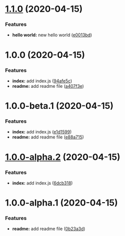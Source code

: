 # [1.1.0](https://github.com/rshaibakov/test-app-1/compare/v1.0.0...v1.1.0) (2020-04-15)


### Features

* **hello world:** new hello world ([e0013bd](https://github.com/rshaibakov/test-app-1/commit/e0013bd02d55c3042a0088d27dcc142886cf86d2))

# 1.0.0 (2020-04-15)


### Features

* **index:** add index.js ([94afe5c](https://github.com/rshaibakov/test-app-1/commit/94afe5cdcfd5a50d8a72d9f1b005569f8aaec193))
* **readme:** add readme file ([a407f3e](https://github.com/rshaibakov/test-app-1/commit/a407f3e8f084ebe645e1a1bebadf0ad29dda4354))

# 1.0.0-beta.1 (2020-04-15)


### Features

* **index:** add index.js ([e1d1599](https://github.com/rshaibakov/test-app-1/commit/e1d1599b729cd4d1140e98332b88c287476bc0bd))
* **readme:** add readme file ([e88a715](https://github.com/rshaibakov/test-app-1/commit/e88a715cb232aa138a5def2a48ffbf55bfe89349))

# [1.0.0-alpha.2](https://github.com/rshaibakov/test-app-1/compare/v1.0.0-alpha.1...v1.0.0-alpha.2) (2020-04-15)


### Features

* **index:** add index.js ([6dcb318](https://github.com/rshaibakov/test-app-1/commit/6dcb318e306e8656e0a719685e2b22bf27651b5f))

# 1.0.0-alpha.1 (2020-04-15)


### Features

* **readme:** add readme file ([0b23a3d](https://github.com/rshaibakov/test-app-1/commit/0b23a3d48c58ba7b4962e1f99584a94d16d6914b))
